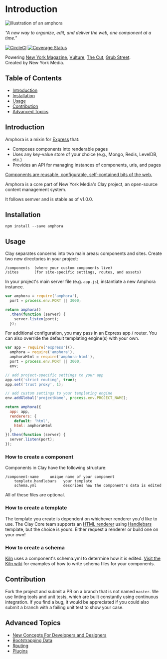 # Introduction

![illustration of an amphora](https://raw.githubusercontent.com/nymag/media/master/amphora-logo.png)

_"A new way to organize, edit, and deliver the web, one component at a time."_

[![CircleCI](https://circleci.com/gh/clay/amphora.svg?style=svg)](https://circleci.com/gh/clay/amphora) [![Coverage Status](https://coveralls.io/repos/nymag/amphora/badge.svg?branch=master&service=github&t=WhTOg8)](https://coveralls.io/github/nymag/amphora?branch=master)

Powering [New York Magazine](http://nymag.com/), [Vulture](http://www.vulture.com/), [The Cut](http://www,thecut.com/), [Grub Street](http://www.grubstreet.com/).  
Created by New York Media.

## Table of Contents

* [Introduction](./#introduction)
* [Installation](./#installation)
* [Usage](./#usage)
* [Contribution](./#contribution)
* [Advanced Topics](./#advanced-topics)

## Introduction

Amphora is a mixin for [Express](https://github.com/strongloop/express) that:

* Composes components into renderable pages
* Uses any key-value store of your choice \(e.g., Mongo, Redis, LevelDB, etc.\)
* Provides an API for managing instances of components, uris, and pages

[Components are reusable, configurable, self-contained bits of the web.](https://github.com/nymag/amphora/wiki#clay-is-divided-into-components)

Amphora is a core part of New York Media's Clay project, an open-source content management system.

It follows semver and is stable as of v1.0.0.

## Installation

```text
npm install --save amphora
```

## Usage

Clay separates concerns into two main areas: components and sites. Create two new directories in your project:

```text
/components  (where your custom components live)
/sites       (for site-specific settings, routes, and assets)
```

In your project's main server file \(e.g. `app.js`\), instantiate a new Amphora instance.

```javascript
var amphora = require('amphora'),
  port = process.env.PORT || 3000;

return amphora()
  .then(function (server) {
    server.listen(port);
  });
```

For additional configuration, you may pass in an Express app / router. You can also override the default templating engine\(s\) with your own.

```javascript
var app = require('express')(),
  amphora = require('amphora'),
  amphoraHtml = require('amphora-html'),
  port = process.env.PORT || 3000,
  env;

// add project-specific settings to your app
app.set('strict routing', true);
app.set('trust proxy', 1);

// add custom settings to your templating engine
env.addGlobal('projectName', process.env.PROJECT_NAME);

return amphora({
  app: app,
  renderers: {
    default: 'html',
    html: amphoraHtml
  }
}).then(function (server) {
  server.listen(port);
});
```

### How to create a component

Components in Clay have the following structure:

```text
/component-name     unique name of your component
    template.handlebars   your template
    schema.yml            describes how the component's data is edited
```

All of these files are optional.

### How to create a template

The template you create is dependent on whichever renderer you'd like to use. The Clay Core team supports an [HTML renderer](https://github.com/clay/amphora-html) using [Handlebars](http://handlebarsjs.com/) template, but the choice is yours. Either request a renderer or build one on your own!

### How to create a schema

[Kiln](https://github.com/nymag/clay-kiln) uses a component's schema.yml to determine how it is edited. [Visit the Kiln wiki](https://github.com/clay/clay-kiln/wiki/Schemas-and-Behaviors) for examples of how to write schema files for your components.

## Contribution

Fork the project and submit a PR on a branch that is not named `master`. We use linting tools and unit tests, which are built constantly using continuous integration. If you find a bug, it would be appreciated if you could also submit a branch with a failing unit test to show your case.

## Advanced Topics

* [New Concepts For Developers and Designers](https://github.com/nymag/amphora/wiki#for-developers-and-designers)
* [Bootstrapping Data](https://github.com/nymag/amphora/tree/master/lib/bootstrap.md)
* [Routing](https://github.com/nymag/amphora/tree/master/lib/routes)
* [Plugins](https://github.com/nymag/amphora/tree/master/lib/plugins)


